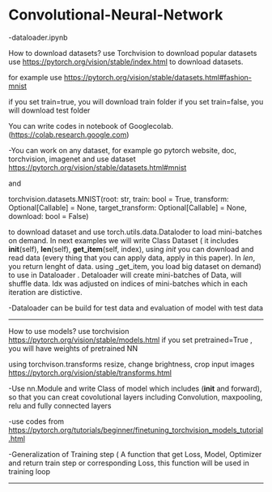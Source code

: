 # Convolutional-Neural-Network

-dataloader.ipynb

How to download datasets? use Torchvision to download popular datasets
use https://pytorch.org/vision/stable/index.html to download datasets.

for example use https://pytorch.org/vision/stable/datasets.html#fashion-mnist

if you set train=true, you will download train folder
if you set train=false, you will download test folder

You can write codes in notebook of Googlecolab. (https://colab.research.google.com)

-You can work on any dataset, for example go pytorch website, doc, torchvision, imagenet and use dataset  https://pytorch.org/vision/stable/datasets.html#mnist

and

torchvision.datasets.MNIST(root: str, train: bool = True, transform: Optional[Callable] = None, target_transform: Optional[Callable] = None, download: bool = False)

to download dataset and use torch.utils.data.Dataloder to load mini-batches on demand. In next examples we will write Class Dataset ( it includes __init__(self), __len__(self), __get_item__(self, index), using _init_ you can download and read data (every thing that you can apply data, apply in this paper). In _len_, you return lenght of data.  using _get_item, you load big dataset on demand) to use in Dataloader . Detaloader will create mini-batches of Data, will shuffle data. Idx was adjusted on indices of mini-batches which in each iteration are distictive. 

-Dataloader can be build for test data and evaluation of model with test data




----------------------------------------------------------------------------------------------------------------------------------------------------------------------
How to use models? use torchvision https://pytorch.org/vision/stable/models.html
if you set pretrained=True  , you will have weights of pretrained NN

using torchvison.transforms resize, change brightness, crop input images
https://pytorch.org/vision/stable/transforms.html

-Use nn.Module and write Class of model which includes (__init__ and forward), so that you can creat covolutional layers including Convolution, maxpooling, relu and fully connected layers
   
 -use codes from  https://pytorch.org/tutorials/beginner/finetuning_torchvision_models_tutorial.html
 
-Generalization of Training step ( A function that get Loss, Model, Optimizer and return train step or corresponding Loss, this function will be used in training loop
   

--------------------------------------------------------------------------------------------------------------------------------------------------------------------------- 


